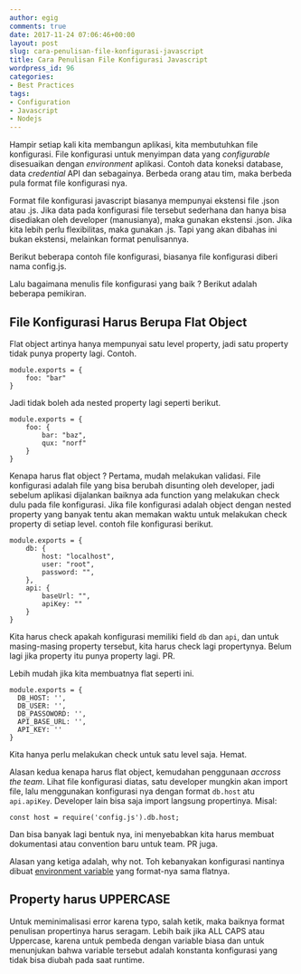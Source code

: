 ```yaml
---
author: egig
comments: true
date: 2017-11-24 07:06:46+00:00
layout: post
slug: cara-penulisan-file-konfigurasi-javascript
title: Cara Penulisan File Konfigurasi Javascript
wordpress_id: 96
categories:
- Best Practices
tags:
- Configuration
- Javascript
- Nodejs
---
```


Hampir setiap kali kita membangun aplikasi, kita membutuhkan file konfigurasi. File konfigurasi untuk menyimpan data yang _configurable_ disesuaikan dengan _environment_ aplikasi. Contoh data koneksi database, data _credential_ API dan sebagainya. Berbeda orang atau tim, maka berbeda pula format file konfigurasi nya.<!-- more -->

Format file konfigurasi javascript biasanya mempunyai ekstensi file .json atau .js. Jika data pada konfigurasi file tersebut sederhana dan hanya bisa disediakan oleh developer (manusianya), maka gunakan ekstensi .json. Jika kita lebih perlu flexibilitas, maka gunakan .js. Tapi yang akan dibahas ini bukan ekstensi, melainkan format penulisannya.

Berikut beberapa contoh file konfigurasi, biasanya file konfigurasi diberi nama config.js.

Lalu bagaimana menulis file konfigurasi yang baik ? Berikut adalah beberapa pemikiran.



## File Konfigurasi Harus Berupa Flat Object



Flat object artinya hanya mempunyai satu level property, jadi satu property tidak punya property lagi. Contoh.


    
    
    module.exports = {
        foo: "bar"
    }
    



Jadi tidak boleh ada nested property lagi seperti berikut.


    
    
    module.exports = {
        foo: {
            bar: "baz",
            qux: "norf"
        }
    }
    



Kenapa harus flat object ? Pertama, mudah melakukan validasi. File konfigurasi adalah file yang bisa berubah disunting oleh developer, jadi sebelum aplikasi dijalankan baiknya ada function yang melakukan check dulu pada file konfigurasi. Jika file konfigurasi adalah object dengan nested property yang banyak tentu akan memakan waktu untuk melakukan check property di setiap level. contoh file konfigurasi berikut.


    
    
    module.exports = {
        db: {
            host: "localhost",
            user: "root",
            password: "",
        },
        api: {
            baseUrl: "",
            apiKey: ""
        }
    }
    



Kita harus check apakah konfigurasi memiliki field `db` dan `api`, dan untuk masing-masing property tersebut, kita harus check lagi propertynya. Belum lagi jika property itu punya property lagi. PR.

Lebih mudah jika kita membuatnya flat seperti ini.


    
    
    module.exports = {
      DB_HOST: '',
      DB_USER: '',
      DB_PASSOWORD: '',
      API_BASE_URL: '',
      API_KEY: ''
    }
    



Kita hanya perlu melakukan check untuk satu level saja. Hemat.

Alasan kedua kenapa harus flat object, kemudahan penggunaan _accross the team_. Lihat file konfigurasi diatas, satu developer mungkin akan import file, lalu menggunakan konfigurasi nya dengan format `db.host` atu `api.apiKey`. Developer lain bisa saja import langsung propertinya. Misal:


    
    
    const host = require('config.js').db.host;
    



Dan bisa banyak lagi bentuk nya, ini menyebabkan kita harus membuat dokumentasi atau convention baru untuk team. PR juga.

Alasan yang ketiga adalah, why not. Toh kebanyakan konfigurasi nantinya dibuat [environment variable](https://en.wikipedia.org/wiki/Environment_variable) yang format-nya sama flatnya.



## Property harus UPPERCASE



Untuk meminimalisasi error karena typo, salah ketik, maka baiknya format penulisan propertinya harus seragam. Lebih baik jika ALL CAPS atau Uppercase, karena untuk pembeda dengan variable biasa dan untuk menunjukan bahwa variable tersebut adalah konstanta konfigurasi yang tidak bisa diubah pada saat runtime.
